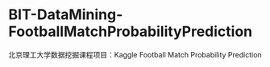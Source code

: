 # BIT-DataMining-FootballMatchProbabilityPrediction
北京理工大学数据挖掘课程项目：Kaggle Football Match Probability Prediction
